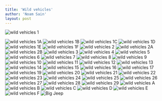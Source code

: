 ```yaml
---
title: 'Wild vehicles'
author: 'Noam Sain'
layout: post
---
```


![wild vehicles 1](/assets/2012-12-ATT1.jpg)

![wild vehicles 1A](/assets/2012-12-ATT1A.jpg) ![wild vehicles 1B](/assets/2012-12-ATT1B.jpg) ![wild vehicles 1C](/assets/2012-12-ATT1C.jpg) ![wild vehicles 1D](/assets/2012-12-ATT1D.jpg) ![wild vehicles 1E](/assets/2012-12-ATT1E.jpg) ![wild vehicles 1F](/assets/2012-12-ATT1F.jpg) ![wild vehicles 2](/assets/2012-12-ATT2.jpg) ![wild vehicles 2A](/assets/2012-12-ATT2A.jpg) ![wild vehicles 2B](/assets/2012-12-ATT2B.jpg) ![wild vehicles 3](/assets/2012-12-ATT3.jpg) ![wild vehicles 4](/assets/2012-12-ATT4.jpg) ![wild vehicles 5](/assets/2012-12-ATT5.jpg) ![wild vehicles 6](/assets/2012-12-ATT6.jpg) ![wild vehicles 7](/assets/2012-12-ATT7.jpg) ![wild vehicles 8](/assets/2012-12-ATT8.jpg) ![wild vehicles 9](/assets/2012-12-ATT9.jpg) ![wild vehicles 10](/assets/2012-12-ATT10.jpg) ![wild vehicles 11](/assets/2012-12-ATT11.jpg) ![wild vehicles 12](/assets/2012-12-ATT12.jpg) ![wild vehicles 13](/assets/2012-12-ATT13.jpg) ![wild vehicles 14](/assets/2012-12-ATT14.jpg) ![wild vehicles 15](/assets/2012-12-ATT15.jpg) ![wild vehicles 16](/assets/2012-12-ATT16.jpg) ![wild vehicles 17](/assets/2012-12-ATT17.jpg) ![wild vehicles 19](/assets/2012-12-ATT19.jpg) ![wild vehicles 20](/assets/2012-12-ATT20.jpg) ![wild vehicles 21](/assets/2012-12-ATT21.jpg) ![wild vehicles 22](/assets/2012-12-ATT22.jpg) ![wild vehicles 23](/assets/2012-12-ATT23.jpg) ![wild vehicles 24](/assets/2012-12-ATT24.jpg) ![wild vehicles 25](/assets/2012-12-ATT25.jpg) ![wild vehicles 26](/assets/2012-12-ATT26.jpg) ![wild vehicles 27](/assets/2012-12-ATT27.jpg) ![wild vehicles 28](/assets/2012-12-ATT28.jpg) ![wild vehicles 29](/assets/2012-12-ATT29.jpg) ![wild vehicles A](/assets/2012-12-ATTA.jpg) ![wild vehicles B](/assets/2012-12-ATTB.jpg) ![wild vehicles C](/assets/2012-12-ATTC.jpg) ![wild vehicles D](/assets/2012-12-ATTD.jpg) ![wild vehicles E](/assets/2012-12-ATTE.jpg) ![wild vehicles F](/assets/2012-12-ATTF.jpg) ![Big Jeep](/assets/2012-12-Big-Jeep.jpg)